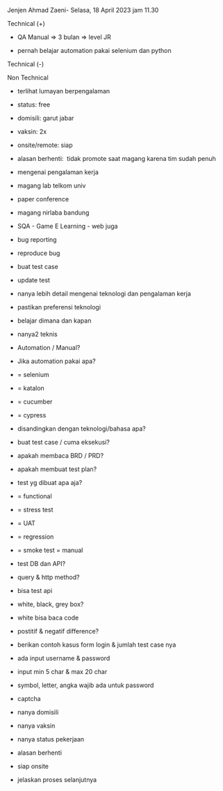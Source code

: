 Jenjen Ahmad Zaeni- Selasa, 18 April 2023 jam 11.30  

  

Technical (+)  

- QA Manual => 3 bulan => level JR  
    
- pernah belajar automation pakai selenium dan python  
    

Technical (-)  

  

Non Technical  

- terlihat lumayan berpengalaman  
    
- status: free  
    
- domisili: garut jabar  
    
- vaksin: 2x  
    
- onsite/remote: siap  
    
- alasan berhenti:  tidak promote saat magang karena tim sudah penuh  
    

  

  

- mengenai pengalaman kerja  
    

- magang lab telkom univ  
    

- paper conference  
    

- magang nirlaba bandung   
    

- SQA - Game E Learning - web juga  
    
- bug reporting  
    
- reproduce bug  
    
- buat test case  
    
- update test  
    

- nanya lebih detail mengenai teknologi dan pengalaman kerja  
    
- pastikan preferensi teknologi  
    
- belajar dimana dan kapan  
    
- nanya2 teknis  
    

- Automation / Manual?  
    
- Jika automation pakai apa?  
    

- = selenium  
    
- = katalon  
    
- = cucumber  
    
- = cypress  
    
- disandingkan dengan teknologi/bahasa apa?  
    

- buat test case / cuma eksekusi?  
    

- apakah membaca BRD / PRD?  
    
- apakah membuat test plan?  
    
- test yg dibuat apa aja?  
    

- = functional  
    
- = stress test  
    
- = UAT  
    
- = regression  
    
- = smoke test = manual  
    

- test DB dan API?  
    

- query & http method?  
    
- bisa test api  
    

- white, black, grey box?  
    

- white bisa baca code  
    

- postitif & negatif difference?  
    
- berikan contoh kasus form login & jumlah test case nya  
    

- ada input username & password  
    
- input min 5 char & max 20 char  
    
- symbol, letter, angka wajib ada untuk password  
    
- captcha  
    

- nanya domisili  
    
- nanya vaksin  
    
- nanya status pekerjaan  
    
- alasan berhenti  
    
- siap onsite  
    
- jelaskan proses selanjutnya